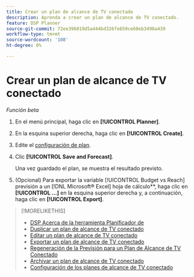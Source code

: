 ```yaml
---
title: Crear un plan de alcance de TV conectado
description: Aprenda a crear un plan de alcance de TV conectado.
feature: DSP Planner
source-git-commit: 72ee396019d5a444bd326fe659ce68eb3490a439
workflow-type: tm+mt
source-wordcount: '108'
ht-degree: 0%

---
```


# Crear un plan de alcance de TV conectado

*Función beta*

1. En el menú principal, haga clic en **[!UICONTROL Planner]**.

1. En la esquina superior derecha, haga clic en **[!UICONTROL Create]**.

1. Edite el [configuración de plan](planner-settings.md).

1. Clic **[!UICONTROL Save and Forecast]**.

   Una vez guardado el plan, se muestra el resultado previsto.

1. (Opcional) Para exportar la variable [!UICONTROL Budget vs Reach] previsión a un [!DNL Microsoft® Excel] hoja de cálculo**, haga clic en **[!UICONTROL ...]** en la esquina superior derecha y, a continuación, haga clic en **[!UICONTROL Export]**.

>[!MORELIKETHIS]
>
>* [DSP Acerca de la herramienta Planificador de](planner-about.md)
>* [Duplicar un plan de alcance de TV conectado](planner-duplicate.md)
>* [Editar un plan de alcance de TV conectado](planner-edit.md)
>* [Exportar un plan de alcance de TV conectado](planner-export.md)
>* [Regeneración de la Previsión para un Plan de Alcance de TV Conectado](planner-forecast.md)
>* [Archivar un plan de alcance de TV conectado](planner-archive.md)
>* [Configuración de los planes de alcance de TV conectado](planner-settings.md)

